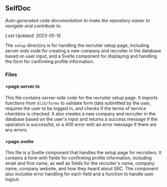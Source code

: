 <!--- START SELFDOC --->
## SelfDoc
_Auto-generated code documentation to make the repository easier to navigate and contribute to._

_Last Updated: 2023-05-15_

The `setup` directory is for handling the recruiter setup page, including server-side code for creating a new company and recruiter in the database based on user input, and a Svelte component for displaying and handling the form for confirming profile information.

### Files
#### +page.server.ts
This file contains server-side code for the recruiter setup page. It imports functions from `$lib/forms` to validate form data submitted by the user, requires the user to be logged in, and checks if the terms of service checkbox is checked. It also creates a new company and recruiter in the database based on the user's input and returns a success message if the operation is successful, or a 400 error with an error message if there are any errors.

#### +page.svelte
This file is a Svelte component that handles the setup page for recruiters. It contains a form with fields for confirming profile information, including email and first name, as well as fields for the recruiter's name, company name, company website, and how they heard about SRC. The component also includes error handling for each field and a function to handle user logout.

<!--- END SELFDOC --->